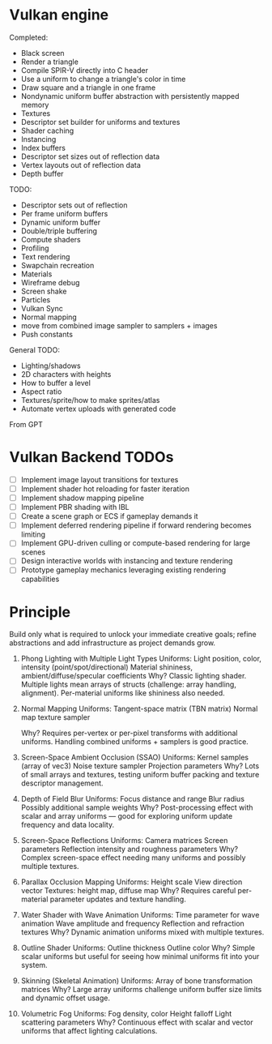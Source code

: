 
# Vulkan engine

Completed:
* Black screen
* Render a triangle
* Compile SPIR-V directly into C header
* Use a uniform to change a triangle's color in time
* Draw square and a triangle in one frame
* Nondynamic uniform buffer abstraction with persistently mapped memory
* Textures
* Descriptor set builder for uniforms and textures
* Shader caching
* Instancing
* Index buffers
* Descriptor set sizes out of reflection data
* Vertex layouts out of reflection data
* Depth buffer

TODO:
* Descriptor sets out of reflection
* Per frame uniform buffers
* Dynamic uniform buffer 
* Double/triple buffering
* Compute shaders
* Profiling
* Text rendering
* Swapchain recreation
* Materials
* Wireframe debug
* Screen shake
* Particles
* Vulkan Sync
* Normal mapping 
* move from combined image sampler to samplers + images
* Push constants

General
TODO:
* Lighting/shadows
* 2D characters with heights
* How to buffer a level
* Aspect ratio
* Textures/sprite/how to make sprites/atlas
* Automate vertex uploads with generated code

From GPT
# Vulkan Backend TODOs

- [ ] Implement image layout transitions for textures
- [ ] Implement shader hot reloading for faster iteration
- [ ] Implement shadow mapping pipeline
- [ ] Implement PBR shading with IBL
- [ ] Create a scene graph or ECS if gameplay demands it
- [ ] Implement deferred rendering pipeline if forward rendering becomes limiting
- [ ] Implement GPU-driven culling or compute-based rendering for large scenes
- [ ] Design interactive worlds with instancing and texture rendering
- [ ] Prototype gameplay mechanics leveraging existing rendering capabilities

# Principle
Build only what is required to unlock your immediate creative goals; refine abstractions and add infrastructure as project demands grow.

1. Phong Lighting with Multiple Light Types
    Uniforms:
        Light position, color, intensity (point/spot/directional)
        Material shininess, ambient/diffuse/specular coefficients
    Why?
    Classic lighting shader. Multiple lights mean arrays of structs (challenge: array handling, alignment). Per-material uniforms like shininess also needed.

2. Normal Mapping
    Uniforms:
        Tangent-space matrix (TBN matrix)
        Normal map texture sampler

    Why?
    Requires per-vertex or per-pixel transforms with additional uniforms. Handling combined uniforms + samplers is good practice.

3. Screen-Space Ambient Occlusion (SSAO)
    Uniforms:
        Kernel samples (array of vec3)
        Noise texture sampler
        Projection parameters
    Why?
    Lots of small arrays and textures, testing uniform buffer packing and texture descriptor management.

4. Depth of Field Blur
    Uniforms:
        Focus distance and range
        Blur radius
        Possibly additional sample weights
    Why?
    Post-processing effect with scalar and array uniforms — good for exploring uniform update frequency and data locality.

5. Screen-Space Reflections
    Uniforms:
        Camera matrices
        Screen parameters
        Reflection intensity and roughness parameters
    Why?
    Complex screen-space effect needing many uniforms and possibly multiple textures.

6. Parallax Occlusion Mapping
    Uniforms:
        Height scale
        View direction vector
        Textures: height map, diffuse map
    Why?
    Requires careful per-material parameter updates and texture handling.

7. Water Shader with Wave Animation
    Uniforms:
        Time parameter for wave animation
        Wave amplitude and frequency
        Reflection and refraction textures
    Why?
    Dynamic animation uniforms mixed with multiple textures.

8. Outline Shader
    Uniforms:
        Outline thickness
        Outline color
    Why?
    Simple scalar uniforms but useful for seeing how minimal uniforms fit into your system.

9. Skinning (Skeletal Animation)
    Uniforms:
        Array of bone transformation matrices
    Why?
    Large array uniforms challenge uniform buffer size limits and dynamic offset usage.

10. Volumetric Fog
    Uniforms:
        Fog density, color
        Height falloff
        Light scattering parameters
    Why?
    Continuous effect with scalar and vector uniforms that affect lighting calculations.
